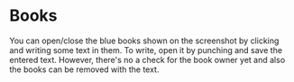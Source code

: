 # Books

You can open/close the blue books shown on the screenshot by clicking and writing some text in them. To write, open it by punching and save the entered text. However, there's no a check for the book owner yet and also the books can be removed with the text.